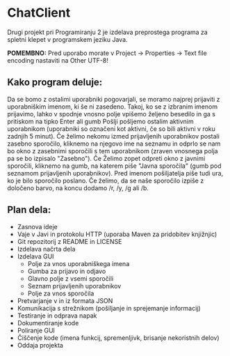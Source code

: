 # ChatClient

Drugi projekt pri Programiranju 2 je izdelava preprostega programa za spletni klepet v programskem jeziku Java.

**POMEMBNO:** Pred uporabo morate v Project -> Properties -> Text file encoding nastaviti na Other UTF-8!

## Kako program deluje:
Da se bomo z ostalimi uporabniki pogovarjali, se moramo najprej prijaviti z uporabniškim imenom, ki še ni zasedeno. Takoj, ko se z izbranim imenom prijavimo, lahko v spodnje vnosno polje vpišemo željeno besedilo in ga s pritiskom na tipko Enter ali gumb Pošlji pošljemo ostalim aktivnim uporabnikom (uporabniki so označeni kot aktivni, če so bili aktivni v roku zadnjih 5 minut). Če želimo nekomu izmed prijavljenih uporabnikov postali zasebno sporočilo, kliknemo na njegovo ime na seznamu in odprlo se nam bo okno z zasebnimi sporočili s tem uporabnikom (zraven vnosnega polja pa se bo izpisalo "Zasebno"). Če Želimo zopet odpreti okno z javnimi sporočili, kliknemo na gumb, na katerem piše "Javna sporočila" (gumb pod seznamom prijavljenih uporabnikov). Pred imenom pošiljatelja piše tudi ura, ko je bilo sporočilo poslano. Če želimo, da se naše sporočilo izpiše z določeno barvo, na koncu dodamo /r, /y, /g ali /b.

## Plan dela:
* Zasnova ideje
* Vaje v Javi in protokolu HTTP (uporaba Maven za pridobitev knjižnjic)
* Git repozitorij z README in LICENSE
* Izdelava načrta dela
* Izdelava GUI
  * Polje za vnos uporabniškega imena
  * Gumba za prijavo in odjavo
  * Glavno polje z vsemi sporočili
  * Seznam prijavljenih uporabnikov
  * Polje za vnos sporočila
* Pretvarjanje v in iz formata JSON
* Komunikacija s strežnikom (pošiljanje in sprejemanje informacij)
* Testiranje in odprava napak
* Dokumentiranje kode
* Poliranje GUI
* Čiščenje kode (imena funkcij, spremenljivk, brisanje nekoristnih delov)
* Oddaja projekta
